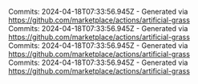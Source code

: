 Commits: 2024-04-18T07:33:56.945Z - Generated via https://github.com/marketplace/actions/artificial-grass
<br>
Commits: 2024-04-18T07:33:56.945Z - Generated via https://github.com/marketplace/actions/artificial-grass
<br>
Commits: 2024-04-18T07:33:56.945Z - Generated via https://github.com/marketplace/actions/artificial-grass
<br>
Commits: 2024-04-18T07:33:56.945Z - Generated via https://github.com/marketplace/actions/artificial-grass
<br>

